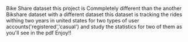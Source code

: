 Bike Share dataset 
this project is Commpletely different than the another Bikshare dataset with a different dataset
this dataset is tracking the rides withing two years in united states for two types of user accounts('registered','casual') and study the statistics for two of them as you'll see in the pdf 
Enjoy!!

